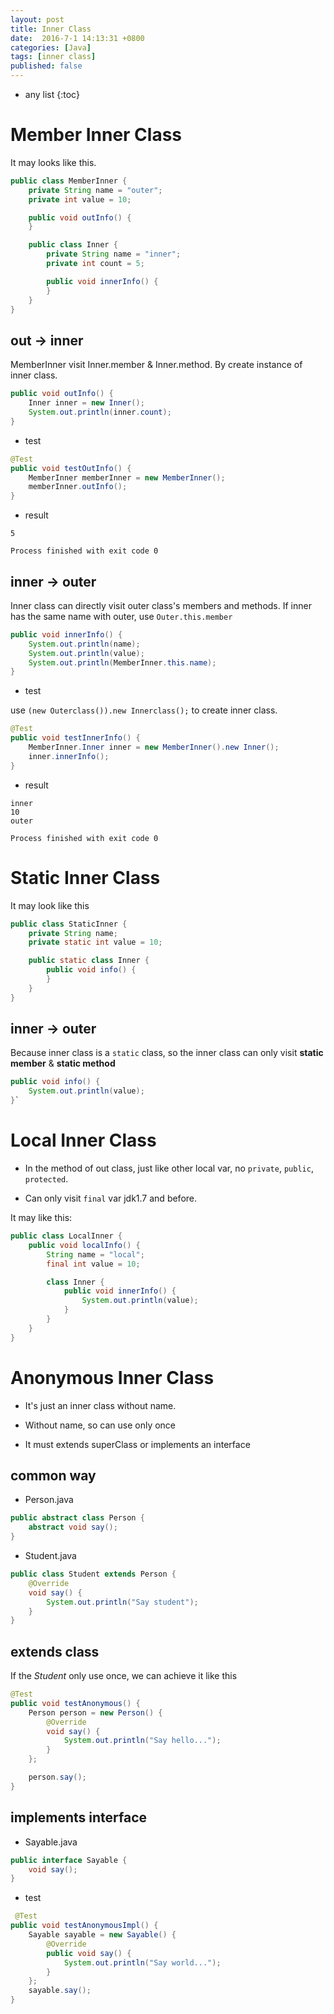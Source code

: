 ```yaml
---
layout: post
title: Inner Class
date:  2016-7-1 14:13:31 +0800
categories: [Java]
tags: [inner class]
published: false
---
```


* any list
{:toc}

# Member Inner Class

It may looks like this.

```java
public class MemberInner {
    private String name = "outer";
    private int value = 10;

    public void outInfo() {
    }

    public class Inner {
        private String name = "inner";
        private int count = 5;

        public void innerInfo() {
        }
    }
}
```

## out -> inner

MemberInner visit Inner.member & Inner.method. By create instance of inner class.

```java
public void outInfo() {
    Inner inner = new Inner();
    System.out.println(inner.count);
}
```

- test

```java
@Test
public void testOutInfo() {
    MemberInner memberInner = new MemberInner();
    memberInner.outInfo();
}
```

- result

```
5

Process finished with exit code 0
```

## inner -> outer

Inner class can directly visit outer class's members and methods. If inner has the same name with outer, use ```Outer.this.member```

```java
public void innerInfo() {
    System.out.println(name);   
    System.out.println(value); 
    System.out.println(MemberInner.this.name);   
}
```

- test

use ```(new Outerclass()).new Innerclass();``` to create inner class.

```java
@Test
public void testInnerInfo() {
    MemberInner.Inner inner = new MemberInner().new Inner();
    inner.innerInfo();
}
```

- result

```
inner
10
outer

Process finished with exit code 0
```

# Static Inner Class

It may look like this

```java
public class StaticInner {
    private String name;
    private static int value = 10;

    public static class Inner {
        public void info() {
        }
    }
}
```

## inner -> outer

Because inner class is a ```static``` class, so the inner class can only visit **static member** & **static method**

```java
public void info() {
    System.out.println(value);
}`
```

# Local Inner Class

- In the method of out class, just like other local var, no ```private```, ```public```, ```protected```.

- Can only visit ```final``` var jdk1.7 and before.

It may like this: 

```java
public class LocalInner {
    public void localInfo() {
        String name = "local";
        final int value = 10;

        class Inner {
            public void innerInfo() {
                System.out.println(value);
            }
        }
    }
}
```


# Anonymous Inner Class

- It's just an inner class without name.

- Without name, so can use only once

- It must extends superClass or implements an interface

## common way

- Person.java

```java
public abstract class Person {
    abstract void say();
}
```

- Student.java

```java
public class Student extends Person {
    @Override
    void say() {
        System.out.println("Say student");
    }
}
```

## extends class

If the *Student* only use once, we can achieve it like this

```java
@Test
public void testAnonymous() {
    Person person = new Person() {
        @Override
        void say() {
            System.out.println("Say hello...");
        }
    };

    person.say();
}
```

## implements interface

- Sayable.java

```java
public interface Sayable {
    void say();
}
```

- test

```java
 @Test
public void testAnonymousImpl() {
    Sayable sayable = new Sayable() {
        @Override
        public void say() {
            System.out.println("Say world...");
        }
    };
    sayable.say();
}
```


